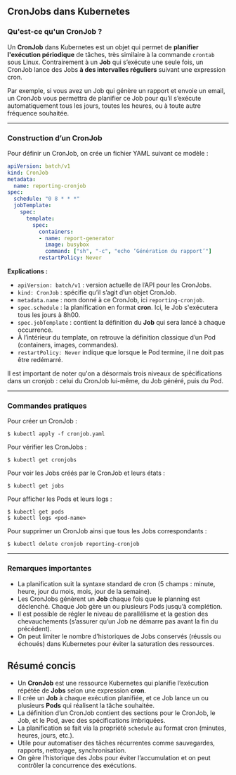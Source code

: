 ## CronJobs dans Kubernetes

### Qu'est-ce qu'un CronJob ?

Un **CronJob** dans Kubernetes est un objet qui permet de **planifier l'exécution périodique** de tâches, très similaire à la commande `crontab` sous Linux. Contrairement à un **Job** qui s’exécute une seule fois, un CronJob lance des Jobs **à des intervalles réguliers** suivant une expression cron.

Par exemple, si vous avez un Job qui génère un rapport et envoie un email, un CronJob vous permettra de planifier ce Job pour qu’il s’exécute automatiquement tous les jours, toutes les heures, ou à toute autre fréquence souhaitée.

***

### Construction d’un CronJob

Pour définir un CronJob, on crée un fichier YAML suivant ce modèle :

```yaml
apiVersion: batch/v1
kind: CronJob
metadata:
  name: reporting-cronjob
spec:
  schedule: "0 8 * * *"
  jobTemplate:
    spec:
      template:
        spec:
          containers:
          - name: report-generator
            image: busybox
            command: ["sh", "-c", "echo ‘Génération du rapport’"]
          restartPolicy: Never
```

**Explications :**

- `apiVersion: batch/v1` : version actuelle de l’API pour les CronJobs.
- `kind: CronJob` : spécifie qu’il s’agit d’un objet CronJob.
- `metadata.name` : nom donné à ce CronJob, ici `reporting-cronjob`.
- `spec.schedule` : la planification en format **cron**. Ici, le Job s'exécutera tous les jours à 8h00.
- `spec.jobTemplate` : contient la définition du **Job** qui sera lancé à chaque occurrence.
- À l’intérieur du template, on retrouve la définition classique d’un Pod (containers, images, commandes).
- `restartPolicy: Never` indique que lorsque le Pod termine, il ne doit pas être redémarré.

Il est important de noter qu'on a désormais trois niveaux de spécifications dans un cronjob : celui du CronJob lui-même, du Job généré, puis du Pod.

***

### Commandes pratiques

Pour créer un CronJob :

```
$ kubectl apply -f cronjob.yaml
```

Pour vérifier les CronJobs :

```
$ kubectl get cronjobs
```

Pour voir les Jobs créés par le CronJob et leurs états :

```
$ kubectl get jobs
```

Pour afficher les Pods et leurs logs :

```
$ kubectl get pods
$ kubectl logs <pod-name>
```

Pour supprimer un CronJob ainsi que tous les Jobs correspondants :

```
$ kubectl delete cronjob reporting-cronjob
```

***

### Remarques importantes

- La planification suit la syntaxe standard de cron (5 champs : minute, heure, jour du mois, mois, jour de la semaine).
- Les CronJobs génèrent un **Job** chaque fois que le planning est déclenché. Chaque Job gère un ou plusieurs Pods jusqu’à complétion.
- Il est possible de régler le niveau de parallélisme et la gestion des chevauchements (s’assurer qu’un Job ne démarre pas avant la fin du précédent).
- On peut limiter le nombre d’historiques de Jobs conservés (réussis ou échoués) dans Kubernetes pour éviter la saturation des ressources.

## Résumé concis

- Un **CronJob** est une ressource Kubernetes qui planifie l’exécution répétée de **Jobs** selon une expression **cron**.
- Il crée un **Job** à chaque exécution planifiée, et ce Job lance un ou plusieurs **Pods** qui réalisent la tâche souhaitée.
- La définition d’un CronJob contient des sections pour le CronJob, le Job, et le Pod, avec des spécifications imbriquées.
- La planification se fait via la propriété `schedule` au format cron (minutes, heures, jours, etc.).
- Utile pour automatiser des tâches récurrentes comme sauvegardes, rapports, nettoyage, synchronisation.
- On gère l’historique des Jobs pour éviter l’accumulation et on peut contrôler la concurrence des exécutions.

